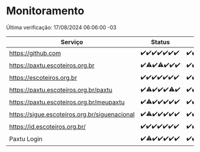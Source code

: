 # Monitoramento

Última verificação: 17/08/2024 06:06:00 -03

|Serviço|Status|Últimas 24h|
|---|---|---|
|https://github.com|<span title="2024-08-10: OK=24">✔️</span><span title="2024-08-11: OK=23">✔️</span><span title="2024-08-12: OK=23">✔️</span><span title="2024-08-13: OK=23">✔️</span><span title="2024-08-14: OK=23">✔️</span><span title="2024-08-15: OK=24">✔️</span><span title="2024-08-16: OK=9">✔️</span>|<span title="16/08/2024 06:08:00 -03 : 200">✔️</span><span title="16/08/2024 07:08:00 -03 : 200">✔️</span><span title="16/08/2024 08:06:00 -03 : 200">✔️</span><span title="16/08/2024 09:14:00 -03 : 200">✔️</span><span title="16/08/2024 10:11:00 -03 : 200">✔️</span><span title="16/08/2024 11:06:00 -03 : 200">✔️</span><span title="16/08/2024 12:07:00 -03 : 200">✔️</span><span title="16/08/2024 13:09:00 -03 : 200">✔️</span><span title="16/08/2024 14:06:00 -03 : 200">✔️</span><span title="16/08/2024 15:10:00 -03 : 200">✔️</span><span title="16/08/2024 16:04:00 -03 : 200">✔️</span><span title="16/08/2024 17:07:00 -03 : 200">✔️</span><span title="16/08/2024 18:07:00 -03 : 200">✔️</span><span title="16/08/2024 19:07:00 -03 : 200">✔️</span><span title="16/08/2024 20:08:00 -03 : 200">✔️</span><span title="16/08/2024 21:34:00 -03 : 200">✔️</span><span title="16/08/2024 22:56:00 -03 : 200">✔️</span><span title="16/08/2024 23:28:00 -03 : 200">✔️</span><span title="17/08/2024 00:07:00 -03 : 200">✔️</span><span title="17/08/2024 01:09:00 -03 : 200">✔️</span><span title="17/08/2024 02:07:00 -03 : 200">✔️</span><span title="17/08/2024 03:09:00 -03 : 200">✔️</span><span title="17/08/2024 04:06:00 -03 : 200">✔️</span><span title="17/08/2024 05:09:00 -03 : 200">✔️</span><span title="17/08/2024 06:06:00 -03 : 200">✔️</span>|
|https://paxtu.escoteiros.org.br|<span title="2024-08-10: OK=24">✔️</span><span title="2024-08-11: OK=22, Falhas=1">⚠️</span><span title="2024-08-12: OK=23">✔️</span><span title="2024-08-13: OK=22, Falhas=1">⚠️</span><span title="2024-08-14: OK=23">✔️</span><span title="2024-08-15: OK=24">✔️</span><span title="2024-08-16: OK=9">✔️</span>|<span title="16/08/2024 06:08:00 -03 : 200">✔️</span><span title="16/08/2024 07:08:00 -03 : 200">✔️</span><span title="16/08/2024 08:06:00 -03 : 200">✔️</span><span title="16/08/2024 09:14:00 -03 : 200">✔️</span><span title="16/08/2024 10:11:00 -03 : 200">✔️</span><span title="16/08/2024 11:06:00 -03 : 200">✔️</span><span title="16/08/2024 12:07:00 -03 : 200">✔️</span><span title="16/08/2024 13:09:00 -03 : 200">✔️</span><span title="16/08/2024 14:06:00 -03 : 200">✔️</span><span title="16/08/2024 15:10:00 -03 : 200">✔️</span><span title="16/08/2024 16:04:00 -03 : 200">✔️</span><span title="16/08/2024 17:07:00 -03 : 200">✔️</span><span title="16/08/2024 18:07:00 -03 : 200">✔️</span><span title="16/08/2024 19:07:00 -03 : 200">✔️</span><span title="16/08/2024 20:08:00 -03 : 200">✔️</span><span title="16/08/2024 21:34:00 -03 : 200">✔️</span><span title="16/08/2024 22:56:00 -03 : 200">✔️</span><span title="16/08/2024 23:28:00 -03 : 200">✔️</span><span title="17/08/2024 00:07:00 -03 : 200">✔️</span><span title="17/08/2024 01:09:00 -03 : 200">✔️</span><span title="17/08/2024 02:07:00 -03 : 200">✔️</span><span title="17/08/2024 03:09:00 -03 : 200">✔️</span><span title="17/08/2024 04:06:00 -03 : 200">✔️</span><span title="17/08/2024 05:09:00 -03 : 200">✔️</span><span title="17/08/2024 06:06:00 -03 : 200">✔️</span>|
|https://escoteiros.org.br|<span title="2024-08-10: OK=24">✔️</span><span title="2024-08-11: OK=23">✔️</span><span title="2024-08-12: OK=23">✔️</span><span title="2024-08-13: OK=23">✔️</span><span title="2024-08-14: OK=23">✔️</span><span title="2024-08-15: OK=24">✔️</span><span title="2024-08-16: OK=9">✔️</span>|<span title="16/08/2024 06:08:00 -03 : 200">✔️</span><span title="16/08/2024 07:08:00 -03 : 200">✔️</span><span title="16/08/2024 08:06:00 -03 : 200">✔️</span><span title="16/08/2024 09:14:00 -03 : 200">✔️</span><span title="16/08/2024 10:11:00 -03 : 200">✔️</span><span title="16/08/2024 11:06:00 -03 : 200">✔️</span><span title="16/08/2024 12:07:00 -03 : 200">✔️</span><span title="16/08/2024 13:09:00 -03 : 200">✔️</span><span title="16/08/2024 14:06:00 -03 : 200">✔️</span><span title="16/08/2024 15:10:00 -03 : 200">✔️</span><span title="16/08/2024 16:04:00 -03 : 200">✔️</span><span title="16/08/2024 17:07:00 -03 : 200">✔️</span><span title="16/08/2024 18:07:00 -03 : 200">✔️</span><span title="16/08/2024 19:07:00 -03 : 200">✔️</span><span title="16/08/2024 20:08:00 -03 : 200">✔️</span><span title="16/08/2024 21:34:00 -03 : 200">✔️</span><span title="16/08/2024 22:56:00 -03 : 200">✔️</span><span title="16/08/2024 23:28:00 -03 : 200">✔️</span><span title="17/08/2024 00:07:00 -03 : 200">✔️</span><span title="17/08/2024 01:09:00 -03 : 200">✔️</span><span title="17/08/2024 02:07:00 -03 : 200">✔️</span><span title="17/08/2024 03:09:00 -03 : 200">✔️</span><span title="17/08/2024 04:06:00 -03 : 200">✔️</span><span title="17/08/2024 05:09:00 -03 : 200">✔️</span><span title="17/08/2024 06:06:00 -03 : 200">✔️</span>|
|https://paxtu.escoteiros.org.br/paxtu|<span title="2024-08-10: OK=24">✔️</span><span title="2024-08-11: OK=22, Falhas=1">⚠️</span><span title="2024-08-12: OK=23">✔️</span><span title="2024-08-13: OK=23">✔️</span><span title="2024-08-14: OK=23">✔️</span><span title="2024-08-15: OK=23, Falhas=1">⚠️</span><span title="2024-08-16: OK=9">✔️</span>|<span title="16/08/2024 06:08:00 -03 : 200">✔️</span><span title="16/08/2024 07:08:00 -03 : 200">✔️</span><span title="16/08/2024 08:06:00 -03 : 200">✔️</span><span title="16/08/2024 09:14:00 -03 : 200">✔️</span><span title="16/08/2024 10:11:00 -03 : 200">✔️</span><span title="16/08/2024 11:06:00 -03 : 200">✔️</span><span title="16/08/2024 12:07:00 -03 : 200">✔️</span><span title="16/08/2024 13:09:00 -03 : 200">✔️</span><span title="16/08/2024 14:06:00 -03 : 200">✔️</span><span title="16/08/2024 15:10:00 -03 : 200">✔️</span><span title="16/08/2024 16:04:00 -03 : 200">✔️</span><span title="16/08/2024 17:07:00 -03 : 200">✔️</span><span title="16/08/2024 18:07:00 -03 : 200">✔️</span><span title="16/08/2024 19:07:00 -03 : 200">✔️</span><span title="16/08/2024 20:08:00 -03 : 200">✔️</span><span title="16/08/2024 21:34:00 -03 : 0">❌</span><span title="16/08/2024 22:56:00 -03 : 200">✔️</span><span title="16/08/2024 23:28:00 -03 : 200">✔️</span><span title="17/08/2024 00:07:00 -03 : 200">✔️</span><span title="17/08/2024 01:09:00 -03 : 200">✔️</span><span title="17/08/2024 02:08:00 -03 : 200">✔️</span><span title="17/08/2024 03:09:00 -03 : 200">✔️</span><span title="17/08/2024 04:06:00 -03 : 200">✔️</span><span title="17/08/2024 05:09:00 -03 : 200">✔️</span><span title="17/08/2024 06:06:00 -03 : 200">✔️</span>|
|https://paxtu.escoteiros.org.br/meupaxtu|<span title="2024-08-10: OK=24">✔️</span><span title="2024-08-11: OK=22, Falhas=1">⚠️</span><span title="2024-08-12: OK=23">✔️</span><span title="2024-08-13: OK=23">✔️</span><span title="2024-08-14: OK=23">✔️</span><span title="2024-08-15: OK=24">✔️</span><span title="2024-08-16: OK=9">✔️</span>|<span title="16/08/2024 06:08:00 -03 : 200">✔️</span><span title="16/08/2024 07:08:00 -03 : 200">✔️</span><span title="16/08/2024 08:06:00 -03 : 200">✔️</span><span title="16/08/2024 09:14:00 -03 : 200">✔️</span><span title="16/08/2024 10:11:00 -03 : 200">✔️</span><span title="16/08/2024 11:06:00 -03 : 200">✔️</span><span title="16/08/2024 12:07:00 -03 : 200">✔️</span><span title="16/08/2024 13:09:00 -03 : 200">✔️</span><span title="16/08/2024 14:06:00 -03 : 200">✔️</span><span title="16/08/2024 15:10:00 -03 : 200">✔️</span><span title="16/08/2024 16:04:00 -03 : 200">✔️</span><span title="16/08/2024 17:07:00 -03 : 200">✔️</span><span title="16/08/2024 18:07:00 -03 : 200">✔️</span><span title="16/08/2024 19:07:00 -03 : 200">✔️</span><span title="16/08/2024 20:08:00 -03 : 200">✔️</span><span title="16/08/2024 21:34:00 -03 : 200">✔️</span><span title="16/08/2024 22:56:00 -03 : 200">✔️</span><span title="16/08/2024 23:28:00 -03 : 200">✔️</span><span title="17/08/2024 00:07:00 -03 : 200">✔️</span><span title="17/08/2024 01:09:00 -03 : 200">✔️</span><span title="17/08/2024 02:08:00 -03 : 200">✔️</span><span title="17/08/2024 03:09:00 -03 : 200">✔️</span><span title="17/08/2024 04:06:00 -03 : 200">✔️</span><span title="17/08/2024 05:09:00 -03 : 200">✔️</span><span title="17/08/2024 06:06:00 -03 : 200">✔️</span>|
|https://sigue.escoteiros.org.br/siguenacional|<span title="2024-08-10: OK=24">✔️</span><span title="2024-08-11: OK=22, Falhas=1">⚠️</span><span title="2024-08-12: OK=23">✔️</span><span title="2024-08-13: OK=23">✔️</span><span title="2024-08-14: OK=23">✔️</span><span title="2024-08-15: OK=24">✔️</span><span title="2024-08-16: OK=9">✔️</span>|<span title="16/08/2024 06:08:00 -03 : 200">✔️</span><span title="16/08/2024 07:08:00 -03 : 200">✔️</span><span title="16/08/2024 08:06:00 -03 : 200">✔️</span><span title="16/08/2024 09:14:00 -03 : 200">✔️</span><span title="16/08/2024 10:11:00 -03 : 200">✔️</span><span title="16/08/2024 11:06:00 -03 : 200">✔️</span><span title="16/08/2024 12:07:00 -03 : 200">✔️</span><span title="16/08/2024 13:09:00 -03 : 200">✔️</span><span title="16/08/2024 14:06:00 -03 : 200">✔️</span><span title="16/08/2024 15:10:00 -03 : 200">✔️</span><span title="16/08/2024 16:04:00 -03 : 200">✔️</span><span title="16/08/2024 17:07:00 -03 : 200">✔️</span><span title="16/08/2024 18:07:00 -03 : 200">✔️</span><span title="16/08/2024 19:07:00 -03 : 200">✔️</span><span title="16/08/2024 20:08:00 -03 : 200">✔️</span><span title="16/08/2024 21:34:00 -03 : 200">✔️</span><span title="16/08/2024 22:56:00 -03 : 200">✔️</span><span title="16/08/2024 23:28:00 -03 : 200">✔️</span><span title="17/08/2024 00:07:00 -03 : 200">✔️</span><span title="17/08/2024 01:09:00 -03 : 200">✔️</span><span title="17/08/2024 02:08:00 -03 : 200">✔️</span><span title="17/08/2024 03:09:00 -03 : 200">✔️</span><span title="17/08/2024 04:06:00 -03 : 200">✔️</span><span title="17/08/2024 05:09:00 -03 : 200">✔️</span><span title="17/08/2024 06:06:00 -03 : 200">✔️</span>|
|https://id.escoteiros.org.br/|<span title="2024-08-10: OK=24">✔️</span><span title="2024-08-11: OK=23">✔️</span><span title="2024-08-12: OK=23">✔️</span><span title="2024-08-13: OK=23">✔️</span><span title="2024-08-14: OK=23">✔️</span><span title="2024-08-15: OK=24">✔️</span><span title="2024-08-16: OK=9">✔️</span>|<span title="16/08/2024 06:08:00 -03 : 200">✔️</span><span title="16/08/2024 07:08:00 -03 : 200">✔️</span><span title="16/08/2024 08:06:00 -03 : 200">✔️</span><span title="16/08/2024 09:14:00 -03 : 200">✔️</span><span title="16/08/2024 10:11:00 -03 : 200">✔️</span><span title="16/08/2024 11:06:00 -03 : 200">✔️</span><span title="16/08/2024 12:07:00 -03 : 200">✔️</span><span title="16/08/2024 13:09:00 -03 : 200">✔️</span><span title="16/08/2024 14:06:00 -03 : 200">✔️</span><span title="16/08/2024 15:10:00 -03 : 200">✔️</span><span title="16/08/2024 16:04:00 -03 : 200">✔️</span><span title="16/08/2024 17:07:00 -03 : 200">✔️</span><span title="16/08/2024 18:07:00 -03 : 200">✔️</span><span title="16/08/2024 19:07:00 -03 : 200">✔️</span><span title="16/08/2024 20:08:00 -03 : 200">✔️</span><span title="16/08/2024 21:34:00 -03 : 200">✔️</span><span title="16/08/2024 22:56:00 -03 : 200">✔️</span><span title="16/08/2024 23:28:00 -03 : 200">✔️</span><span title="17/08/2024 00:07:00 -03 : 200">✔️</span><span title="17/08/2024 01:09:00 -03 : 200">✔️</span><span title="17/08/2024 02:08:00 -03 : 200">✔️</span><span title="17/08/2024 03:09:00 -03 : 200">✔️</span><span title="17/08/2024 04:06:00 -03 : 200">✔️</span><span title="17/08/2024 05:09:00 -03 : 200">✔️</span><span title="17/08/2024 06:06:00 -03 : 200">✔️</span>|
|Paxtu Login|<span title="2024-08-10: OK=24">✔️</span><span title="2024-08-11: OK=22, Falhas=1">⚠️</span><span title="2024-08-12: OK=23">✔️</span><span title="2024-08-13: OK=23">✔️</span><span title="2024-08-14: OK=23">✔️</span><span title="2024-08-15: OK=24">✔️</span><span title="2024-08-16: OK=9">✔️</span>|<span title="16/08/2024 06:08:00 -03 : 200">✔️</span><span title="16/08/2024 07:08:00 -03 : 200">✔️</span><span title="16/08/2024 08:06:00 -03 : 200">✔️</span><span title="16/08/2024 09:14:00 -03 : 200">✔️</span><span title="16/08/2024 10:11:00 -03 : 200">✔️</span><span title="16/08/2024 11:06:00 -03 : 200">✔️</span><span title="16/08/2024 12:07:00 -03 : 200">✔️</span><span title="16/08/2024 13:09:00 -03 : 200">✔️</span><span title="16/08/2024 14:06:00 -03 : 200">✔️</span><span title="16/08/2024 15:10:00 -03 : 200">✔️</span><span title="16/08/2024 16:04:00 -03 : 200">✔️</span><span title="16/08/2024 17:07:00 -03 : 200">✔️</span><span title="16/08/2024 18:07:00 -03 : 200">✔️</span><span title="16/08/2024 19:07:00 -03 : 200">✔️</span><span title="16/08/2024 20:08:00 -03 : 200">✔️</span><span title="16/08/2024 21:34:00 -03 : 200">✔️</span><span title="16/08/2024 22:56:00 -03 : 200">✔️</span><span title="16/08/2024 23:28:00 -03 : 200">✔️</span><span title="17/08/2024 00:07:00 -03 : 200">✔️</span><span title="17/08/2024 01:09:00 -03 : 200">✔️</span><span title="17/08/2024 02:08:00 -03 : 200">✔️</span><span title="17/08/2024 03:09:00 -03 : 200">✔️</span><span title="17/08/2024 04:06:00 -03 : 200">✔️</span><span title="17/08/2024 05:09:00 -03 : 200">✔️</span><span title="17/08/2024 06:06:00 -03 : 200">✔️</span>|
